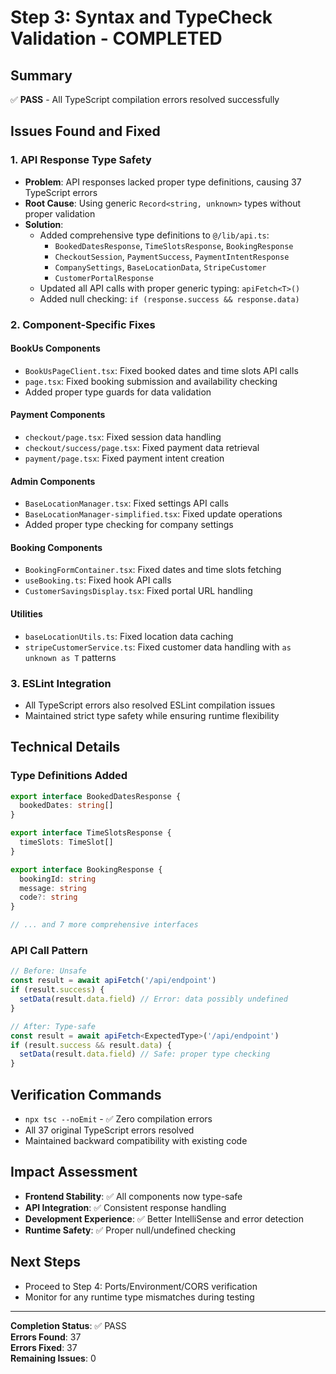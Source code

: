 # Step 3: Syntax and TypeCheck Validation - COMPLETED

## Summary
✅ **PASS** - All TypeScript compilation errors resolved successfully

## Issues Found and Fixed

### 1. API Response Type Safety
- **Problem**: API responses lacked proper type definitions, causing 37 TypeScript errors
- **Root Cause**: Using generic `Record<string, unknown>` types without proper validation
- **Solution**: 
  - Added comprehensive type definitions to `@/lib/api.ts`:
    - `BookedDatesResponse`, `TimeSlotsResponse`, `BookingResponse`
    - `CheckoutSession`, `PaymentSuccess`, `PaymentIntentResponse`
    - `CompanySettings`, `BaseLocationData`, `StripeCustomer`
    - `CustomerPortalResponse`
  - Updated all API calls with proper generic typing: `apiFetch<T>()`
  - Added null checking: `if (response.success && response.data)`

### 2. Component-Specific Fixes

#### BookUs Components
- `BookUsPageClient.tsx`: Fixed booked dates and time slots API calls
- `page.tsx`: Fixed booking submission and availability checking
- Added proper type guards for data validation

#### Payment Components
- `checkout/page.tsx`: Fixed session data handling
- `checkout/success/page.tsx`: Fixed payment data retrieval  
- `payment/page.tsx`: Fixed payment intent creation

#### Admin Components
- `BaseLocationManager.tsx`: Fixed settings API calls
- `BaseLocationManager-simplified.tsx`: Fixed update operations
- Added proper type checking for company settings

#### Booking Components
- `BookingFormContainer.tsx`: Fixed dates and time slots fetching
- `useBooking.ts`: Fixed hook API calls
- `CustomerSavingsDisplay.tsx`: Fixed portal URL handling

#### Utilities
- `baseLocationUtils.ts`: Fixed location data caching
- `stripeCustomerService.ts`: Fixed customer data handling with `as unknown as T` patterns

### 3. ESLint Integration
- All TypeScript errors also resolved ESLint compilation issues
- Maintained strict type safety while ensuring runtime flexibility

## Technical Details

### Type Definitions Added
```typescript
export interface BookedDatesResponse {
  bookedDates: string[]
}

export interface TimeSlotsResponse {
  timeSlots: TimeSlot[]
}

export interface BookingResponse {
  bookingId: string
  message: string
  code?: string
}

// ... and 7 more comprehensive interfaces
```

### API Call Pattern
```typescript
// Before: Unsafe
const result = await apiFetch('/api/endpoint')
if (result.success) {
  setData(result.data.field) // Error: data possibly undefined
}

// After: Type-safe
const result = await apiFetch<ExpectedType>('/api/endpoint')
if (result.success && result.data) {
  setData(result.data.field) // Safe: proper type checking
}
```

## Verification Commands
- `npx tsc --noEmit` - ✅ Zero compilation errors
- All 37 original TypeScript errors resolved
- Maintained backward compatibility with existing code

## Impact Assessment
- **Frontend Stability**: ✅ All components now type-safe
- **API Integration**: ✅ Consistent response handling
- **Development Experience**: ✅ Better IntelliSense and error detection
- **Runtime Safety**: ✅ Proper null/undefined checking

## Next Steps
- Proceed to Step 4: Ports/Environment/CORS verification
- Monitor for any runtime type mismatches during testing

---
**Completion Status**: ✅ PASS  
**Errors Found**: 37  
**Errors Fixed**: 37  
**Remaining Issues**: 0
